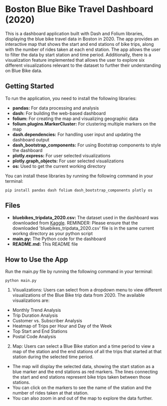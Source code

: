 # Boston Blue Bike Travel Dashboard (2020)

This is a dashboard application built with Dash and Folium libraries, displaying the blue bike travel data in Boston in 2020. The app provides an interactive map that shows the start and end stations of bike trips, along with the number of rides taken at each end station. The app allows the user to filter the data by start station and time period. Additionally, there is a visualization feature implemented that allows the user to explore six different visualizations relevant to the dataset to further their understanding on Blue Bike data.


## Getting Started

To run the application, you need to install the following libraries:

- **pandas:** For data processing and analysis
- **dash:** For building the web-based dashboard
- **folium:** For creating the map and visualizing geographic data
- **folium.plugins.MarkerCluster:** For clustering multiple markers on the map
- **dash.dependencies:** For handling user input and updating the dashboard output
- **dash_bootstrap_components:** For using Bootstrap components to style the dashboard
- **plotly.express:** For user selected visualizations
- **plotly.graph_objects:** For user selected visualizations
- **os:** Used to get the current working directory

You can install these libraries by running the following command in your terminal:

```
pip install pandas dash folium dash_bootstrap_components plotly os
```

## Files

- **bluebikes_tripdata_2020.csv:** The dataset used in the dashboard was downloaded from [Kaggle](https://www.kaggle.com/datasets/jackdaoud/bluebikes-in-boston?select=bluebikes_tripdata_2020.csv). REMINDER: Please ensure that the downloaded 'bluebikes_tripdata_2020.csv' file is in the same current workng directory as your python script
- **main.py:** The Python code for the dashboard
- **README.md:** This README file


## How to Use the App

Run the main.py file by running the following command in your terminal:
```
python main.py
```
1. Visualizations: Users can select from a dropdown menu to view different visualizations of the Blue Bike trip data from 2020. The available visualizations are:
- Monthly Trend Analysis
- Trip Duration Analysis
- Customer vs. Subscriber Analysis
- Heatmap of Trips per Hour and Day of the Week
- Top Start and End Stations
- Postal Code Analysis
2. Map: Users can select a Blue Bike station and a time period to view a map of the station and the end stations of all the trips that started at that station during the selected time period. 
- The map will display the selected data, showing the start station as a blue marker and the end stations as red markers. The lines connecting the start and end stations represent bike trips taken between those stations.
- You can click on the markers to see the name of the station and the number of rides taken at that station.
- You can also zoom in and out of the map to explore the data further.

